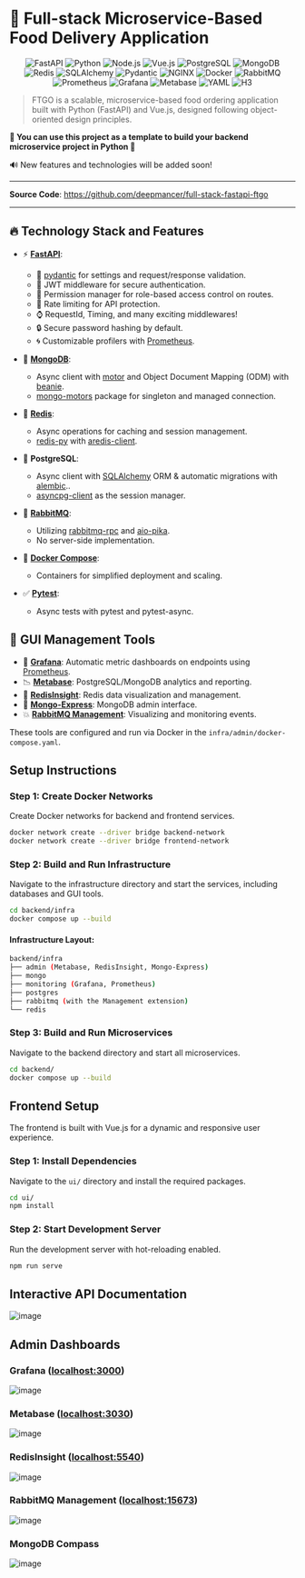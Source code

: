 
# **🍕 Full-stack Microservice-Based Food Delivery Application**

<p align="center">
    <img src="https://img.shields.io/badge/FastAPI-009688.svg?style=for-the-badge&logo=FastAPI&logoColor=white" alt="FastAPI">
    <img src="https://img.shields.io/badge/python-3670A0?style=for-the-badge&logo=python&logoColor=ffdd54" alt="Python">
    <img src="https://img.shields.io/badge/Node.js-5FA04E.svg?style=for-the-badge&logo=nodedotjs&logoColor=white" alt="Node.js">
    <img src="https://img.shields.io/badge/Vue.js-4FC08D.svg?style=for-the-badge&logo=vuedotjs&logoColor=white" alt="Vue.js">
    <img src="https://img.shields.io/badge/PostgreSQL-4169E1.svg?style=for-the-badge&logo=PostgreSQL&logoColor=white" alt="PostgreSQL">
    <img src="https://img.shields.io/badge/MongoDB-47A248.svg?style=for-the-badge&logo=MongoDB&logoColor=white" alt="MongoDB">
    <img src="https://img.shields.io/badge/Redis-FF4438.svg?style=for-the-badge&logo=Redis&logoColor=white" alt="Redis">
    <img src="https://img.shields.io/badge/SQLAlchemy-D71F00.svg?style=for-the-badge&logo=SQLAlchemy&logoColor=white" alt="SQLAlchemy">
    <img src="https://img.shields.io/badge/Pydantic-E92063.svg?style=for-the-badge&logo=Pydantic&logoColor=white" alt="Pydantic">
    <img src="https://img.shields.io/badge/NGINX-009639.svg?style=for-the-badge&logo=NGINX&logoColor=white" alt="NGINX">
    <img src="https://img.shields.io/badge/Docker-2496ED.svg?style=for-the-badge&logo=Docker&logoColor=white" alt="Docker">
    <img src="https://img.shields.io/badge/RabbitMQ-FF6600.svg?style=for-the-badge&logo=RabbitMQ&logoColor=white" alt="RabbitMQ">
    <img src="https://img.shields.io/badge/Prometheus-E6522C.svg?style=for-the-badge&logo=Prometheus&logoColor=white" alt="Prometheus">
    <img src="https://img.shields.io/badge/Grafana-F46800.svg?style=for-the-badge&logo=Grafana&logoColor=white" alt="Grafana">
    <img src="https://img.shields.io/badge/Metabase-509EE3.svg?style=for-the-badge&logo=Metabase&logoColor=white" alt="Metabase">
    <img src="https://img.shields.io/badge/YAML-CB171E.svg?style=for-the-badge&logo=YAML&logoColor=white" alt="YAML">
    <img src="https://img.shields.io/badge/H3-1E54B7.svg?style=for-the-badge&logo=H3&logoColor=white" alt="H3">
</p>

> FTGO is a scalable, microservice-based food ordering application built with Python (FastAPI) and Vue.js, designed following object-oriented design principles.

**💎 You can use this project as a template to build your backend microservice project in Python 💎**

🔊 New features and technologies will be added soon!

---

**Source Code**: <a href="https://github.com/deepmancer/full-stack-fastapi-ftgo/" target="_blank">https://github.com/deepmancer/full-stack-fastapi-ftgo</a>

---


## 🔥 Technology Stack and Features

- ⚡ [**FastAPI**](https://fastapi.tiangolo.com):
    - 🔮 [pydantic](https://docs.pydantic.dev) for settings and request/response validation.
    - 🔑 JWT middleware for secure authentication.
    - 🚧 Permission manager for role-based access control on routes.
    - 📛 Rate limiting for API protection.
    - ⌚ RequestId, Timing, and many exciting middlewares!
    - 🔒 Secure password hashing by default.
    - 🌀 Customizable profilers with [Prometheus](https://prometheus.io/).

- 🌱 [**MongoDB**](https://www.mongodb.com/): 
  - Async client with [motor](https://github.com/mongodb/motor) and Object Document Mapping (ODM) with [beanie](https://beanie-odm.dev/).
  - [mongo-motors](https://github.com/deepmancer/mongo-motors) package for singleton and managed connection.

- 🧰 [**Redis**](https://redis.io/):
  - Async operations for caching and session management.
  - [redis-py](https://github.com/redis/redis-py) with [aredis-client](https://github.com/deepmancer/aredis-client).

- 💾 **PostgreSQL**:
  - Async client with [SQLAlchemy](https://github.com/sqlalchemy/sqlalchemy) ORM & automatic migrations with [alembic](https://github.com/sqlalchemy/alembic)..
  - [asyncpg-client](https://github.com/deepmancer/asyncpg-client) as the session manager.

- 🚀 [**RabbitMQ**](https://www.rabbitmq.com/):
  - Utilizing [rabbitmq-rpc](https://github.com/deepmancer/rabbitmq-rpc) and [aio-pika](https://github.com/mosquito/aio-pika).
  - No server-side implementation.

- 🐋 [**Docker Compose**](https://www.docker.com):
  - Containers for simplified deployment and scaling.

- ✅ [**Pytest**](https://github.com/pytest-dev/pytest):
  - Async tests with pytest and pytest-async.

## **📂 GUI Management Tools**
- 🔆 [**Grafana**](https://grafana.com/): Automatic metric dashboards on endpoints using [Prometheus](https://prometheus.io/).
- 📉 [**Metabase**](https://www.metabase.com/): PostgreSQL/MongoDB analytics and reporting.
- 📕 [**RedisInsight**](https://redis.io/insight/): Redis data visualization and management.
- 🌿 [**Mongo-Express**](https://github.com/mongo-express/mongo-express): MongoDB admin interface.
- 💥 [**RabbitMQ Management**](https://www.rabbitmq.com/docs/management): Visualizing and monitoring events.
 
These tools are configured and run via Docker in the `infra/admin/docker-compose.yaml`.

## **Setup Instructions**

### **Step 1: Create Docker Networks**

Create Docker networks for backend and frontend services.

```bash
docker network create --driver bridge backend-network
docker network create --driver bridge frontend-network
```

### **Step 2: Build and Run Infrastructure**

Navigate to the infrastructure directory and start the services, including databases and GUI tools.

```bash
cd backend/infra
docker compose up --build
```

#### **Infrastructure Layout:**

```bash
backend/infra
├── admin (Metabase, RedisInsight, Mongo-Express)
├── mongo
├── monitoring (Grafana, Prometheus)
├── postgres
├── rabbitmq (with the Management extension)
└── redis
```

### **Step 3: Build and Run Microservices**

Navigate to the backend directory and start all microservices.

```bash
cd backend/
docker compose up --build
```

## **Frontend Setup**

The frontend is built with Vue.js for a dynamic and responsive user experience.

### **Step 1: Install Dependencies**

Navigate to the `ui/` directory and install the required packages.

```bash
cd ui/
npm install
```

### **Step 2: Start Development Server**

Run the development server with hot-reloading enabled.

```bash
npm run serve
```

## Interactive API Documentation
![image](https://github.com/user-attachments/assets/ebfe2c0e-b9e0-4e01-b266-89b54776428c)

## Admin Dashboards
### Grafana ([localhost:3000](http://localhost:3000))
![image](https://github.com/user-attachments/assets/cd867d32-b6fc-423b-a9a8-d2ed7c44d1d0)

### Metabase ([localhost:3030](http://localhost:3030))
![image](https://github.com/user-attachments/assets/a6f962fa-ae6c-4d25-80ca-ed95837972e9)

### RedisInsight ([localhost:5540](http://localhost:5540))
![image](https://github.com/user-attachments/assets/0e04ec30-8180-486d-bf7f-11c98f4476ae)

### RabbitMQ Management ([localhost:15673](http://localhost:15673))
![image](https://github.com/user-attachments/assets/17532670-8b31-4b2d-b305-723b8ce49f77)

### MongoDB Compass
![image](https://github.com/user-attachments/assets/11be638a-6cd3-4f9c-ad84-eedda8bc4867)

